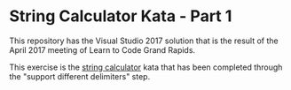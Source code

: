 # String Calculator Kata - Part 1

This repository has the Visual Studio 2017 solution that is the result of the April 2017 meeting of Learn to Code Grand Rapids.

This exercise is the [string calculator](http://osherove.com/tdd-kata-1/) kata that has been completed through the "support different delimiters" step.